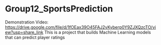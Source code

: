 # Group12_SportsPrediction
Demonstration Video: https://drive.google.com/file/d/1fOEax39O45FAJ2yKyberp0Y9ZJXQzcTO/view?usp=share_link
This is a project that builds Machine Learning models that can predict player ratings
